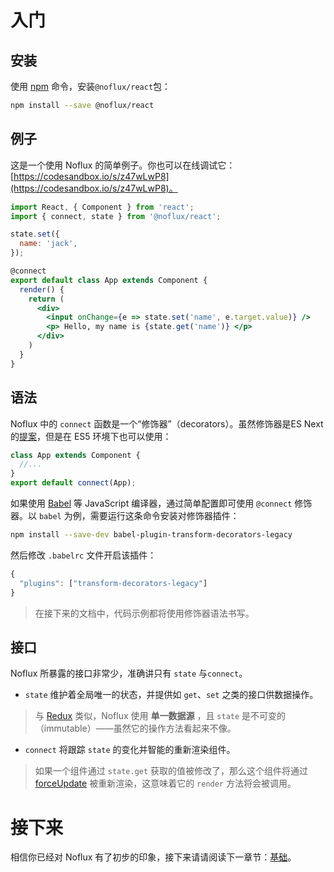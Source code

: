 # 入门

## 安装

使用 [npm](https://www.npmjs.com/) 命令，安装`@noflux/react`包：

```bash
npm install --save @noflux/react
```


## 例子

这是一个使用 Noflux 的简单例子。你也可以在线调试它：[https://codesandbox.io/s/z47wLwP8](https://codesandbox.io/s/z47wLwP8)。

```jsx
import React, { Component } from 'react';
import { connect, state } from '@noflux/react';

state.set({
  name: 'jack',
});

@connect
export default class App extends Component {
  render() {
    return (
      <div>
        <input onChange={e => state.set('name', e.target.value)} />
        <p> Hello, my name is {state.get('name')} </p>
      </div>
    )
  }
}
```

## 语法

Noflux 中的 `connect` 函数是一个“修饰器”（decorators）。虽然修饰器是ES Next 的[提案](https://tc39.github.io/proposal-decorators/)，但是在 ES5 环境下也可以使用：

```jsx
class App extends Component {
  //...
}
export default connect(App);
```

如果使用 [Babel](https://babeljs.io/) 等 JavaScript 编译器，通过简单配置即可使用 `@connect` 修饰器。以 `babel` 为例，需要运行这条命令安装对修饰器插件：

```bash
npm install --save-dev babel-plugin-transform-decorators-legacy
```

然后修改 `.babelrc` 文件开启该插件：

```js
{
  "plugins": ["transform-decorators-legacy"]
}
```

> 在接下来的文档中，代码示例都将使用修饰器语法书写。

## 接口

Noflux 所暴露的接口非常少，准确讲只有 `state` 与`connect`。

* `state` 维护着全局唯一的状态，并提供如 `get`、`set` 之类的接口供数据操作。

> 与 [Redux](http://redux.js.org/) 类似，Noflux 使用 **单一数据源** ，且 `state` 是不可变的（immutable）——虽然它的操作方法看起来不像。

* `connect` 将跟踪 `state` 的变化并智能的重新渲染组件。

> 如果一个组件通过 `state.get` 获取的值被修改了，那么这个组件将通过 [forceUpdate](https://facebook.github.io/react/docs/react-component.html#forceupdate) 被重新渲染，这意味着它的 `render` 方法将会被调用。

# 接下来

相信你已经对 Noflux 有了初步的印象，接下来请请阅读下一章节：[基础](./basic/index.md)。
